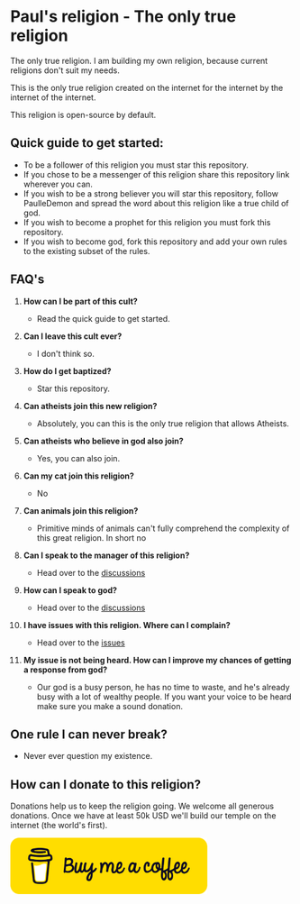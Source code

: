 # Paul's religion - The only true religion

The only true religion. I am building my own religion, because current religions don't suit my needs. 

This is the only true religion created on the internet for the internet by the internet of the internet.

This religion is open-source by default.

## Quick guide to get started:
* To be a follower of this religion you must star this repository.
* If you chose to be a messenger of this religion share this repository link wherever you can.
* If you wish to be a strong believer you will star this repository, follow PaulleDemon and spread the word about this religion like a true child of god.
* If you wish to become a prophet for this religion you must fork this repository.
* If you wish to become god, fork this repository and add your own rules to the existing subset of the rules.

## FAQ's

1. **How can I be part of this cult?**
   - Read the quick guide to get started.
     
2. **Can I leave this cult ever?**
   - I don't think so.
     
3. **How do I get baptized?**
   - Star this repository.
     
4. **Can atheists join this new religion?**
    - Absolutely, you can this is the only true religion that allows Atheists.
      
5. **Can atheists who believe in god also join?**
   - Yes, you can also join.
     
6. **Can my cat join this religion?**
   - No
     
7. **Can animals join this religion?**
    - Primitive minds of animals can't fully comprehend the complexity of this great religion. In short no
      
8. **Can I speak to the manager of this religion?**
    - Head over to the [discussions](https://github.com/PaulleDemon/PaulsReligion/discussions)
      
9. **How can I speak to god?**
    - Head over to the [discussions](https://github.com/PaulleDemon/PaulsReligion/discussions)
      
10. **I have issues with this religion. Where can I complain?**
    - Head over to the [issues](https://github.com/PaulleDemon/PaulsReligion/issues)
      
11. **My issue is not being heard. How can I improve my chances of getting a response from god?**
     - Our god is a busy person, he has no time to waste, and he's already busy with a lot of wealthy people. If you want your voice
       to be heard make sure you make a sound donation.

  ## One rule I can never break?
   - Never ever question my existence.

  ## How can I donate to this religion?
  Donations help us to keep the religion going. We welcome all generous donations. Once we have at least 50k USD we'll build our temple on the internet (the world's first).
  
  [<img src="https://github.com/PaulleDemon/PaulleDemon/blob/main/images/buy-me-coffee.png" height="100px" width="350px">](https://www.buymeacoffee.com/ArtPaul)
